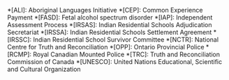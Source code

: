 *[ALI]: Aboriginal Languages Initiative
*[CEP]: Common Experience Payment
*[FASD]: Fetal alcohol spectrum disorder
*[IAP]: Independent Assessment Process
*[IRSAS]: Indian Residential Schools Adjudication Secretariat
*[IRSSA]: Indian Residential Schools Settlement Agreement
*[IRSSC]: Indian Residential School Survivor Committee
*[NCTR]: National Centre for Truth and Reconciliation
*[OPP]: Ontario Provincial Police
*[RCMP]: Royal Canadian Mounted Police
*[TRC]: Truth and Reconciliation Commission of Canada
*[UNESCO]: United Nations Educational, Scientific and Cultural Organization
